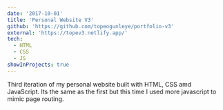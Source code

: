 ```yaml
---
date: '2017-10-01'
title: 'Personal Website V3'
github: 'https://github.com/topeogunleye/portfolio-v3'
external: 'https://topev3.netlify.app/'
tech:
  - HTML
  - CSS
  - JS
showInProjects: true
---
```


Third iteration of my personal website built with HTML, CSS amd JavaScript. Its the same as the first but this time I used more javascript to mimic page routing.
